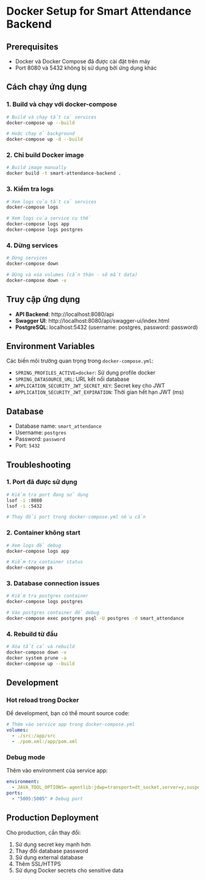 # Docker Setup for Smart Attendance Backend

## Prerequisites

- Docker và Docker Compose đã được cài đặt trên máy
- Port 8080 và 5432 không bị sử dụng bởi ứng dụng khác

## Cách chạy ứng dụng

### 1. Build và chạy với docker-compose

```bash
# Build và chạy tất cả services
docker-compose up --build

# Hoặc chạy ở background
docker-compose up -d --build
```

### 2. Chỉ build Docker image

```bash
# Build image manually
docker build -t smart-attendance-backend .
```

### 3. Kiểm tra logs

```bash
# Xem logs của tất cả services
docker-compose logs

# Xem logs của service cụ thể
docker-compose logs app
docker-compose logs postgres
```

### 4. Dừng services

```bash
# Dừng services
docker-compose down

# Dừng và xóa volumes (cẩn thận - sẽ mất data)
docker-compose down -v
```

## Truy cập ứng dụng

- **API Backend**: http://localhost:8080/api
- **Swagger UI**: http://localhost:8080/api/swagger-ui/index.html
- **PostgreSQL**: localhost:5432 (username: postgres, password: password)

## Environment Variables

Các biến môi trường quan trọng trong `docker-compose.yml`:

- `SPRING_PROFILES_ACTIVE=docker`: Sử dụng profile docker
- `SPRING_DATASOURCE_URL`: URL kết nối database
- `APPLICATION_SECURITY_JWT_SECRET_KEY`: Secret key cho JWT
- `APPLICATION_SECURITY_JWT_EXPIRATION`: Thời gian hết hạn JWT (ms)

## Database

- Database name: `smart_attendance`
- Username: `postgres`
- Password: `password`
- Port: `5432`

## Troubleshooting

### 1. Port đã được sử dụng

```bash
# Kiểm tra port đang sử dụng
lsof -i :8080
lsof -i :5432

# Thay đổi port trong docker-compose.yml nếu cần
```

### 2. Container không start

```bash
# Xem logs để debug
docker-compose logs app

# Kiểm tra container status
docker-compose ps
```

### 3. Database connection issues

```bash
# Kiểm tra postgres container
docker-compose logs postgres

# Vào postgres container để debug
docker-compose exec postgres psql -U postgres -d smart_attendance
```

### 4. Rebuild từ đầu

```bash
# Xóa tất cả và rebuild
docker-compose down -v
docker system prune -a
docker-compose up --build
```

## Development

### Hot reload trong Docker

Để development, bạn có thể mount source code:

```yaml
# Thêm vào service app trong docker-compose.yml
volumes:
  - ./src:/app/src
  - ./pom.xml:/app/pom.xml
```

### Debug mode

Thêm vào environment của service app:

```yaml
environment:
  - JAVA_TOOL_OPTIONS=-agentlib:jdwp=transport=dt_socket,server=y,suspend=n,address=*:5005
ports:
  - "5005:5005" # Debug port
```

## Production Deployment

Cho production, cần thay đổi:

1. Sử dụng secret key mạnh hơn
2. Thay đổi database password
3. Sử dụng external database
4. Thêm SSL/HTTPS
5. Sử dụng Docker secrets cho sensitive data

